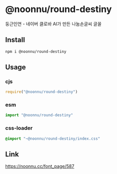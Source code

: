 # @noonnu/round-destiny
둥근인연 - 네이버 클로바 AI가 만든 나눔손글씨 글꼴

## Install
```sh
npm i @noonnu/round-destiny
```
## Usage
### cjs
```js
require("@noonnu/round-destiny")
```
### esm
```js
import "@noonnu/round-destiny"
```
### css-loader
```css
@import "~@noonnu/round-destiny/index.css"
```

## Link
https://noonnu.cc/font_page/587